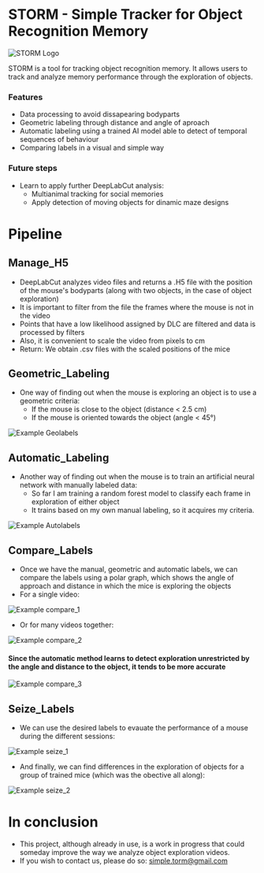 # STORM - Simple Tracker for Object Recognition Memory

![STORM Logo](images/storm_logo.jpg)

STORM is a tool for tracking object recognition memory. It allows users to track and analyze memory performance through the exploration of objects.

### Features

- Data processing to avoid dissapearing bodyparts
- Geometric labeling through distance and angle of aproach
- Automatic labeling using a trained AI model able to detect of temporal sequences of behaviour
- Comparing labels in a visual and simple way

### Future steps

- Learn to apply further DeepLabCut analysis:
  - Multianimal tracking for social memories
  - Apply detection of moving objects for dinamic maze designs

# Pipeline

## Manage_H5

- DeepLabCut analyzes video files and returns a .H5 file with the position of the mouse's bodyparts (along with two objects, in the case of object exploration)
- It is important to filter from the file the frames where the mouse is not in the video
- Points that have a low likelihood assigned by DLC are filtered and data is processed by filters
- Also, it is convenient to scale the video from pixels to cm
- Return: We obtain .csv files with the scaled positions of the mice

## Geometric_Labeling

- One way of finding out when the mouse is exploring an object is to use a geometric criteria:
  - If the mouse is close to the object (distance < 2.5 cm)
  - If the mouse is oriented towards the object (angle < 45°)

![Example Geolabels](images/example_geometric_labeling.png)

## Automatic_Labeling

- Another way of finding out when the mouse is to train an artificial neural network with manually labeled data:
  - So far I am training a random forest model to classify each frame in exploration of either object
  - It trains based on my own manual labeling, so it acquires my criteria.

![Example Autolabels](images/example_compare_labels.png)

## Compare_Labels

- Once we have the manual, geometric and automatic labels, we can compare the labels using a polar graph, which shows the angle of approach and distance in which the mice is exploring the objects
- For a single video:

![Example compare_1](images/example_compare_labels_polar.png)

- Or for many videos together:

![Example compare_2](images/example_compare_labels_polar_all.png)

#### Since the automatic method learns to detect exploration unrestricted by the angle and distance to the object, it tends to be more accurate

![Example compare_3](images/results_compare_labels.png)

## Seize_Labels

- We can use the desired labels to evauate the performance of a mouse during the different sessions:

![Example seize_1](images/example_seize_labels.png)

- And finally, we can find differences in the exploration of objects for a group of trained mice (which was the obective all along):

![Example seize_2](images/example_seize_labels_mean.png)

# In conclusion
- This project, although already in use, is a work in progress that could someday improve the way we analyze object exploration videos.
- If you wish to contact us, please do so: simple.torm@gmail.com
